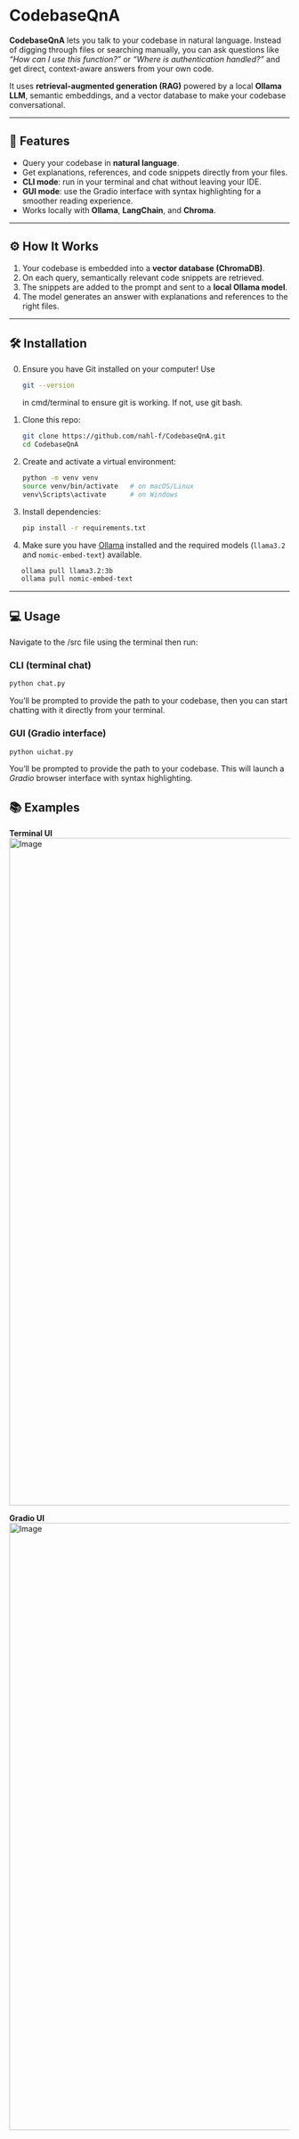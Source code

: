 # CodebaseQnA

**CodebaseQnA** lets you talk to your codebase in natural language. Instead of digging through files or searching manually, you can ask questions like *“How can I use this function?”* or *“Where is authentication handled?”* and get direct, context-aware answers from your own code.

It uses **retrieval-augmented generation (RAG)** powered by a local **Ollama LLM**, semantic embeddings, and a vector database to make your codebase conversational.

---

## 🚀 Features
- Query your codebase in **natural language**.
- Get explanations, references, and code snippets directly from your files.
- **CLI mode**: run in your terminal and chat without leaving your IDE.  
- **GUI mode**: use the Gradio interface with syntax highlighting for a smoother reading experience.
- Works locally with **Ollama**, **LangChain**, and **Chroma**.

---

## ⚙️ How It Works
1. Your codebase is embedded into a **vector database (ChromaDB)**.  
2. On each query, semantically relevant code snippets are retrieved.  
3. The snippets are added to the prompt and sent to a **local Ollama model**.  
4. The model generates an answer with explanations and references to the right files.  

---

## 🛠️ Installation
0. Ensure you have Git installed on your computer! 
    Use
    ```bash
    git --version
    ```
    in cmd/terminal to ensure git is working. If not, use git bash.

1. Clone this repo:
   ```bash
   git clone https://github.com/nahl-f/CodebaseQnA.git
   cd CodebaseQnA
   ```

2. Create and activate a virtual environment:
   ```bash
   python -m venv venv
   source venv/bin/activate   # on macOS/Linux
   venv\Scripts\activate      # on Windows
   ```

3. Install dependencies:
   ```bash
   pip install -r requirements.txt
   ```

4. Make sure you have [Ollama](https://ollama.ai/) installed and the required models (`llama3.2` and `nomic-embed-text`) available.
```bash
   ollama pull llama3.2:3b
   ollama pull nomic-embed-text
   ```

---

## 💻 Usage
Navigate to the /src file using the terminal then run:
### CLI (terminal chat)
```bash
python chat.py
```
You’ll be prompted to provide the path to your codebase, then you can start chatting with it directly from your terminal.

### GUI (Gradio interface)
```bash
python uichat.py
```
You’ll be prompted to provide the path to your codebase. This will launch a *Gradio* browser interface with syntax highlighting.

## 📚 Examples
**Terminal UI**
<img width="1918" height="1198" alt="Image" src="Images/terminal pic.png" />

**Gradio UI**
<img width="1918" height="1090" alt="Image" src="Images/GradioUI.png" />

